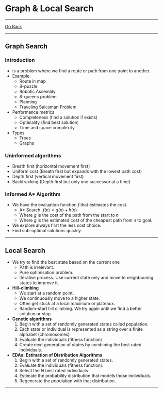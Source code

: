 # Graph & Local Search
---
[Go Back](UNIOVI/3S2_IntSys/README.md)

---
## Graph Search
### Introduction
- Is a problem where we find a route or path from one point to another.
- Example:
	- Route in map
	- 8-puzzle
	- Robotic Assembly
	- 8-queens problem
	- Planning
	- Traveling Salesman Problem
- Performance metrics
	- Completeness (find a solution if exists)
	- Optimality (find best solution)
	- Time and space complexity
- Types
	- Trees
	- Graphs
### Uninformed algorithms
- Breath first (horizontal movement first)
- Uniform cost (Breath first but expands with the lowest path cost)
- Depth first (vertical movement first)
- Backtracking (Depth first but only one successor at a time)
### Informed A* Algorithm
- We have the evaluation function $f$ that estimates the cost.
	- A* Search. $f(n) = g(n) + h(n)$
	- Where $g$ is the cost of the path from the start to $n$
	- Where $g$ is the estimated cost of the cheapest path from n to goal.
- We explore always first the less cost choice.
- Find sub-optimal solutions quickly.
---
## Local Search
- We try to find the best state based on the current one
	- Path is irrelevant.
	- Pure optimisation problem.
	- Iterative process. Use current state only and move to neighbouring states to improve it.
- **Hill-climbing**
	- We start at a random point.
	- We continuously move to a higher state.
	- Often get stuck at a local maximum or plateaux.
	- Random-start hill climbing. We try again until we find a better solution or stop.
- **Genetic algorithms**
	1. Begin with a set of randomly generated states called population.
	2. Each state or individual is represented as a string over a finite alphabet (chromosomes)
	3. Evaluate the individuals (fitness function)
	4. Create next generation of states by combining the best rated individuals.
- **EDAs: Estimation of Distribution Algorithms**
	1. Begin with a set of randomly generated states.
	2. Evaluate the individuals (fitness function).
	3. Select the $N$ best rated individuals
	4. Estimate the probability distribution that models those individuals.
	5. Regenerate the population with that distribution.
---